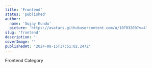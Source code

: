 ```yaml
---
title: 'Frontend'
status: 'published'
author:
  name: 'Sujay Kundu'
  picture: 'https://avatars.githubusercontent.com/u/10703200?v=4'
slug: 'frontend'
description: ''
coverImage: ''
publishedAt: '2024-08-15T17:51:02.247Z'
---
```


Frontend Category